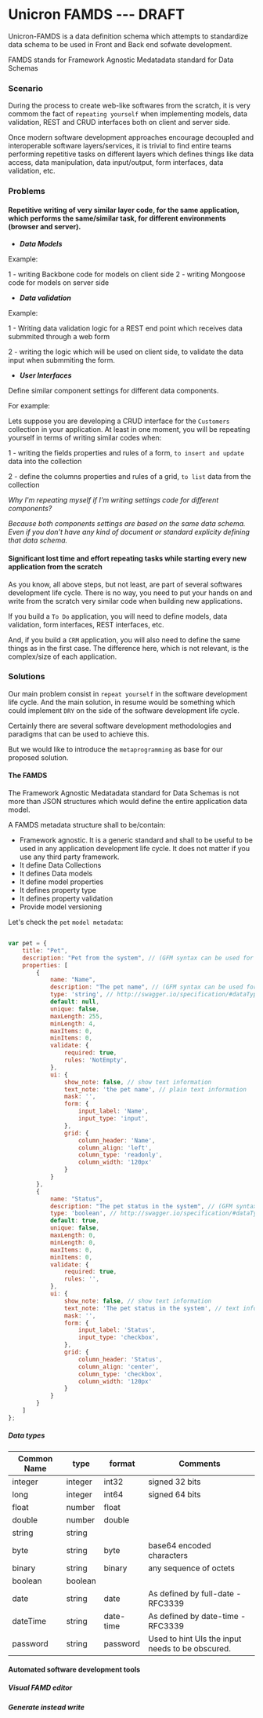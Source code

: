Unicron FAMDS  --- DRAFT
================

Unicron-FAMDS is a data definition schema which attempts to standardize data schema to be used in Front and Back end sofwate development.

FAMDS stands for Framework Agnostic Medatadata standard for Data Schemas

### Scenario

During the process to create web-like softwares from the scratch, it is very commom the fact of `repeating yourself` when implementing models, data validation, REST and CRUD interfaces both on client and server side.

Once modern software development approaches encourage decoupled and interoperable software layers/services, it is trivial to find entire teams performing repetitive tasks on different layers which defines things like data access, data manipulation, data input/output, form interfaces, data validation, etc.


### Problems

#### Repetitive writing of very similar layer code, for the same application, which performs the same/similar task, for different environments (browser and server).

- ***Data Models***

Example:

1 - writing Backbone code for models on client side
2 - writing Mongoose code for models on server side

- ***Data validation***

Example:

1 - Writing data validation logic for a REST end point which receives data submmited through a web form

2 - writing the logic which will be used on client side, to validate the data input when submmiting the form.

- ***User Interfaces***

Define similar component settings for different data components.

For example:

Lets suppose you are developing a CRUD interface for the `Customers` collection in your application.
At least in one moment, you will be repeating yourself in terms of writing similar codes when:

1 - writing the fields properties and rules of a form, `to insert and update` data into the collection

2 - define the columns properties and rules of a grid, `to list` data from the collection

_Why I'm repeating myself if I'm writing settings code for different components?_

*Because both components settings are based on the same data schema. Even if you don't have any kind of document or standard explicity defining that data schema.*

#### Significant lost time and effort repeating tasks while starting every new application from the scratch

As you know, all above steps, but not least, are part of several softwares development life cycle. There is no way, you need to put your hands on and write from the scratch very similar code when building new applications.

If you build a `To Do` application, you will need to define models, data validation, form interfaces, REST interfaces, etc. 

And, if you build a `CRM` application, you will also need to define the same things as in the first case. The difference here, which is not relevant, is the complex/size of each application.

### Solutions

Our main problem consist in `repeat yourself` in the software development life cycle. And the main solution, in resume would be something which could implement `DRY` on the side of the software development life cycle.

Certainly there are several software development methodologies and paradigms that can be used to achieve this.

But we would like to introduce the `metaprogramming` as base for our proposed solution.

#### The FAMDS

The Framework Agnostic Medatadata standard for Data Schemas is not more than JSON structures which would define the entire application data model.

A FAMDS metadata structure shall to be/contain:

- Framework agnostic. It is a generic standard and shall to be useful to be used in any application development life cycle. It does not matter if you use any third party framework.
- It define Data Collections
- It defines Data models
 - It define model properties
  - It defines property type
  - It defines property validation
- Provide model versioning


Let's check the `pet` `model metadata`:

```javascript

var pet = {
    title: "Pet",
    description: "Pet from the system", // (GFM syntax can be used for rich text representation)
    properties: [
    	{
	        name: "Name",
	        description: "The pet name", // (GFM syntax can be used for rich text representation)
	        type: 'string', // http://swagger.io/specification/#dataTypeFormat
	        default: null,
	        unique: false,
	        maxLength: 255,
	        minLength: 4,
	        maxItems: 0,
			minItems: 0,
	        validate: {
	            required: true,
	            rules: 'NotEmpty',
	        },
	        ui: {
	            show_note: false, // show text information
	            text_note: 'the pet name', // plain text information
	            mask: '',
	            form: {
	                input_label: 'Name',
	                input_type: 'input',
	            },
	            grid: {
	                column_header: 'Name',
	                column_align: 'left',
	                column_type: 'readonly',
	                column_width: '120px'
	            }
	        }
	    },
	    {
	        name: "Status",
	        description: "The pet status in the system", // (GFM syntax can be used for rich text representation)
	        type: 'boolean', // http://swagger.io/specification/#dataTypeFormat
	        default: true,
	        unique: false,
	        maxLength: 0,
	        minLength: 0,
	        maxItems: 0,
			minItems: 0,
	        validate: {
	            required: true,
	            rules: '',
	        },
	        ui: {
	            show_note: false, // show text information
	            text_note: 'The pet status in the system', // text information
	            mask: '',
	            form: {
	                input_label: 'Status',
	                input_type: 'checkbox',
	            },
	            grid: {
	                column_header: 'Status',
	                column_align: 'center',
	                column_type: 'checkbox',
	                column_width: '120px'
	            }
	        }
	    }
    ]
};

```

##### Data types

| Common Name | type    | format    | Comments                                         |
|-------------|---------|-----------|--------------------------------------------------|
| integer     | integer | int32     | signed 32 bits                                   |
| long        | integer | int64     | signed 64 bits                                   |
| float       | number  | float     |                                                  |
| double      | number  | double    |                                                  |
| string      | string  |           |                                                  |
| byte        | string  | byte      | base64 encoded characters                        |
| binary      | string  | binary    | any sequence of octets                           |
| boolean     | boolean |           |                                                  |
| date        | string  | date      | As defined by full-date - RFC3339                |
| dateTime    | string  | date-time | As defined by date-time - RFC3339                |
| password    | string  | password  | Used to hint UIs the input needs to be obscured. |





#### Automated software development tools

##### Visual FAMD editor

##### Generate instead write




